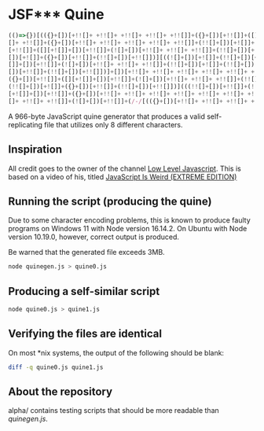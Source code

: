 # JSF*** Quine

```js
(()=>{})[(({}+[])[+!![]+ +!![]+ +!![]+ +!![]+ +!![]]+({}+[])[+!![]]+([][+![]]+[])[+!![]]+(![]+[])[+!![]+ +!![]+ +!![]]+(!![]+[])[+![]]+(!![]+[])[+!![]]+(!![]+[])[+!!
[]+ +!![]]+({}+[])[+!![]+ +!![]+ +!![]+ +!![]+ +!![]]+(!![]+[])[+![]]+({}+[])[+!![]]+(!![]+[])[+!![]])]((([]+[])[(({}+[])[+!![]+ +!![]+ +!![]+ +!![]+ +!![]]+({}+[])
[+!![]]+([][+![]]+[])[+!![]]+(![]+[])[+!![]+ +!![]+ +!![]]+(!![]+[])[+![]]+(!![]+[])[+!![]]+(!![]+[])[+!![]+ +!![]]+({}+[])[+!![]+ +!![]+ +!![]+ +!![]+ +!![]]+(!![]+
[])[+![]]+({}+[])[+!![]]+(!![]+[])[+!![]])][((![]+[])[+![]]+(!![]+[])[+!![]]+({}+[])[+!![]]+((+![])[(({}+[])[+!![]+ +!![]+ +!![]+ +!![]+ +!![]]+({}+[])[+!![]]+([][+!
[]]+[])[+!![]]+(![]+[])[+!![]+ +!![]+ +!![]]+(!![]+[])[+![]]+(!![]+[])[+!![]]+(!![]+[])[+!![]+ +!![]]+({}+[])[+!![]+ +!![]+ +!![]+ +!![]+ +!![]]+(!![]+[])[+![]]+({}+
[])[+!![]]+(!![]+[])[+!![]])]+[])[+!![]+ +!![]+ +!![]+ +!![]+ +!![]+ +!![]+ +!![]+ +!![]+ +!![]+ +!![]+ +!![]]+(()=>{})[(({}+[])[+!![]+ +!![]+ +!![]+ +!![]+ +!![]]+
({}+[])[+!![]]+([][+![]]+[])[+!![]]+(![]+[])[+!![]+ +!![]+ +!![]]+(!![]+[])[+![]]+(!![]+[])[+!![]]+(!![]+[])[+!![]+ +!![]]+({}+[])[+!![]+ +!![]+ +!![]+ +!![]+ +!![]]+
(!![]+[])[+![]]+({}+[])[+!![]]+(!![]+[])[+!![]])](((!![]+[])[+!![]]+(![]+[])[+!![]+ +!![]+ +!![]+ +!![]]+(!![]+[])[+![]]+(!![]+[])[+!![]+ +!![]]+(!![]+[])[+!![]]+([]
[+![]]+[])[+!![]]+({}+[])[+!![]+ +!![]+ +!![]+ +!![]+ +!![]+ +!![]+ +!![]]+(![]+[])[+!![]+ +!![]+ +!![]+ +!![]]+(![]+[])[+!![]+ +!![]+ +!![]]+({}+[])[+!![]+ +!![]+ +!!
[]+ +!![]+ +!![]]+(![]+[])[+!![]]+(/-/[(({}+[])[+!![]+ +!![]+ +!![]+ +!![]+ +!![]]+({}+[])[+!![]]+([][+![]]+[])[+!![]]+(![]+[])[+!![]+ +!![]+ +!![]]+(!![]+[])[+![] ...
```

A 966-byte JavaScript quine generator that produces a valid self-replicating file that utilizes only 8 different characters.

## Inspiration

All credit goes to the owner of the channel [Low Level Javascript](https://www.youtube.com/c/LowLevelJavaScript). This is based on a video of his, titled [JavaScript Is Weird (EXTREME EDITION)
](https://www.youtube.com/watch?v=sRWE5tnaxlI)

## Running the script (producing the quine)

Due to some character encoding problems, this is known to produce faulty programs on Windows 11 with Node version 16.14.2. On Ubuntu with Node version 10.19.0, however, correct output is produced.

Be warned that the generated file exceeds 3MB.

```sh
node quinegen.js > quine0.js
```

## Producing a self-similar script

```sh
node quine0.js > quine1.js
```

## Verifying the files are identical

On most *nix systems, the output of the following should be blank:

```sh
diff -q quine0.js quine1.js
```

## About the repository

alpha/ contains testing scripts that should be more readable than <i>quinegen.js</i>.
